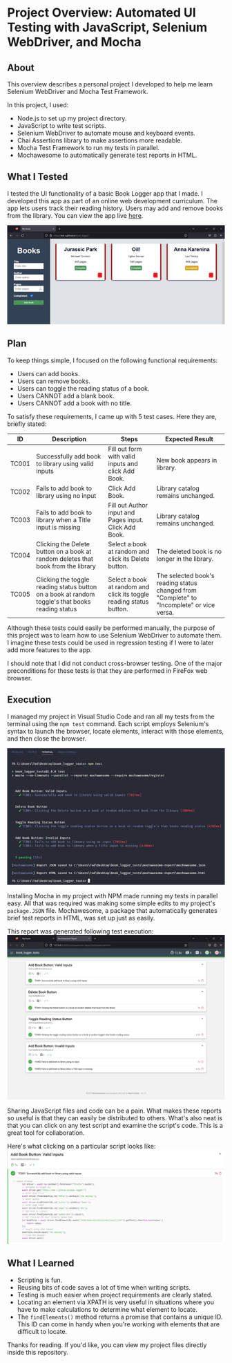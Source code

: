 # Project Overview: Automated UI Testing with JavaScript, Selenium WebDriver, and Mocha

## About
This overview describes a personal project I developed to help me learn Selenium WebDriver and Mocha Test Framework.

In this project, I used:
* Node.js to set up my project directory.
* JavaScript to write test scripts.
* Selenium WebDriver to automate mouse and keyboard events.
* Chai Assertions library to make assertions more readable.
* Mocha Test Framework to run my tests in parallel.
* Mochawesome to automatically generate test reports in HTML.

## What I Tested
I tested the UI functionality of a basic Book Logger app that I made. I developed this app as part of an online web development curriculum. The app lets users track their reading history. Users may add and remove books from the library. You can view the app live [here](https://ted-v.github.io/book-logger/). 

![books app img](imgs/app_demo.png)

## Plan
To keep things simple, I focused on the following functional requirements:
* Users can add books.
* Users can remove books.
* Users can toggle the reading status of a book.
* Users CANNOT add a blank book.
* Users CANNOT add a book with no title.

To satisfy these requirements, I came up with 5 test cases. Here they are, briefly stated: 

| ID | Description                                                                                      | Steps                                                               | Expected Result                                                                           |
|---------|--------------------------------------------------------------------------------------------------|---------------------------------------------------------------------|-------------------------------------------------------------------------------------------|
| TC001   | Successfully add book to library using valid inputs                                              | Fill out form with valid inputs and click Add Book.                 | New book appears in library.                                                              |
| TC002   | Fails to add book to library using no input                                                      | Click Add Book.                                                     | Library catalog remains unchanged.                                                        |
| TC003   | Fails to add book to library when a Title input is missing                                       | Fill out Author input and Pages input. Click Add Book.              | Library catalog remains unchanged.                                                        |
| TC004   | Clicking the Delete button on a book at random deletes that book from the library                | Select a book at random and click its Delete button.                | The deleted book is no longer in the library.                                             |
| TC005   | Clicking the toggle reading status button on a book at random toggle's that books reading status | Select a book at random and click its toggle reading status button. | The selected book's reading status changed from "Complete" to "Incomplete" or vice versa. |

Although these tests could easily be performed manually, the purpose of this project was to learn how to use Selenium WebDriver to automate them. I imagine these tests could be used in regression testing if I were to later add more features to the app. 

I should note that I did not conduct cross-browser testing. One of the major preconditions for these tests is that they are performed in FireFox web browser. 

## Execution

I managed my project in Visual Studio Code and ran all my tests from the terminal using the `npm test` command. Each script employs Selenium's syntax to launch the browser, locate elements, interact with those elements, and then close the browser. 

![executing tests in vscode img](imgs/executing_tests_vscode.png)

Installing Mocha in my project with NPM made running my tests in parallel easy. All that was required was making some simple edits to my project's `package.JSON` file. Mochawesome, a package that automatically generates brief test reports in HTML, was set up just as easily.

This report was generated following test execution:
![test report img](imgs/test_report.png)

Sharing JavaScript files and code can be a pain. What makes these reports so useful is that they can easily be distributed to others. What's also neat is that you can click on any test script and examine the script's code. This is a great tool for collaboration. 

Here's what clicking on a particular script looks like: 
![test script examined img](imgs/test_report_examined.png)

## What I Learned
* Scripting is fun.
* Reusing bits of code saves a lot of time when writing scripts.
* Testing is much easier when project requirements are clearly stated.
* Locating an element via XPATH is very useful in situations where you have to make calculations to determine what element to locate.
* The `findElements()` method returns a promise that contains a unique ID. This ID can come in handy when you're working with elements that are difficult to locate.

Thanks for reading. If you'd like, you can view my project files directly inside this repository.
